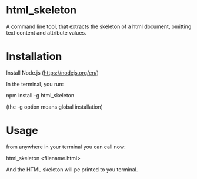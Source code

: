 # html_skeleton

A command line tool, that extracts the skeleton of a html document, omitting text content and attribute values.

# Installation

Install Node.js (https://nodejs.org/en/)

In the terminal, you run:

npm install -g html_skeleton

(the -g option means global installation)

# Usage

from anywhere in your terminal you can call now:

html_skeleton <filename.html>

And the HTML skeleton will pe printed to you terminal.

